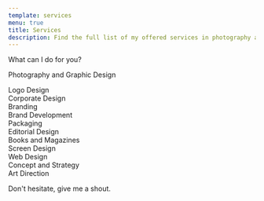 ```yaml
---
template: services
menu: true
title: Services
description: Find the full list of my offered services in photography and graphic design.
---
```

What can I do for you?

Photography and Graphic Design

Logo Design\
Corporate Design\
Branding\
Brand Development\
Packaging\
Editorial Design\
Books and Magazines\
Screen Design\
Web Design\
Concept and Strategy\
Art Direction

Don't hesitate, give me a shout.
